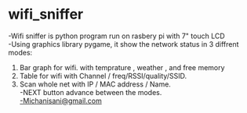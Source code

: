 # wifi_sniffer
-Wifi sniffer is python program run on rasbery pi with 7" touch LCD <br />
-Using graphics library pygame, it show the network status in 3 diffrent modes: <br />
1. Bar graph for wifi. with temprature , weather , and free memory<br />
2. Table for wifi with Channel / freq/RSSI/quality/SSID.<br />
3. Scan whole net with IP / MAC address / Name.<br />
-NEXT button advance between the modes.<br />
-Michanisani@gmail.com


